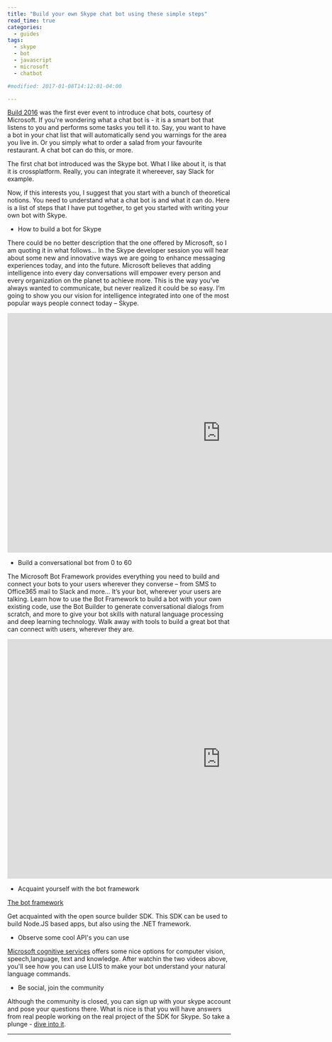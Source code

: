 ```yaml
---
title: "Build your own Skype chat bot using these simple steps"
read_time: true 
categories:  
  - guides
tags:
  - skype
  - bot
  - javascript
  - microsoft
  - chatbot

#modified: 2017-01-08T14:12:01-04:00

---
```


<a href="https://channel9.msdn.com/Events/Build/2016/B821" target="_blank">Build 2016</a> was the first ever event to introduce chat bots, courtesy of Microsoft. If you're wondering what a chat bot is - it is a smart bot that listens to you and performs some tasks you tell it to. Say, you want to have a bot in your chat list that will automatically send you warnings for the area you live in. Or you simply what to order a salad from your favourite restaurant. A chat bot can do this, or more.

The first chat bot introduced was the Skype bot. What I like about it, is that it is crossplatform. Really, you can integrate it whereever, say Slack for example. 

Now, if this interests you, I suggest that you start with a bunch of theoretical notions. You need to understand what a chat bot is and what it can do. Here is a list of steps that I have put together, to get you started with writing your own bot with Skype.

* How to build a bot for Skype

There could be no better description that the one offered by Microsoft, so I am quoting it in what follows... In the Skype developer session you will hear about some new and innovative ways we are going to enhance messaging experiences today, and into the future. Microsoft believes that adding intelligence into every day conversations will empower every person and every organization on the planet to achieve more. This is the way you’ve always wanted to communicate, but never realized it could be so easy. I’m going to show you our vision for intelligence integrated into one of the most popular ways people connect today – Skype.

<iframe src="https://channel9.msdn.com/Events/Build/2016/T611/player" width="960" height="540" allowFullScreen frameBorder="0"></iframe>

* Build a conversational bot from 0 to 60

The Microsoft Bot Framework provides everything you need to build and connect your bots to your users wherever they converse – from SMS to Office365 mail to Slack and more… It’s your bot, wherever your users are talking. Learn how to use the Bot Framework to build a bot with your own existing code, use the Bot Builder to generate conversational dialogs from scratch, and more to give your bot skills with natural language processing and deep learning technology. Walk away with tools to build a great bot that can connect with users, wherever they are.

<iframe src="https://channel9.msdn.com/Events/Build/2016/B821/player" width="960" height="540" allowFullScreen frameBorder="0"></iframe>

* Acquaint yourself with the bot framework

<a href="https://dev.botframework.com/" target="_blank">The bot framework </a>

Get acquainted with the open source builder SDK. This SDK can be used to build Node.JS based apps, but also using the .NET framework.

* Observe some cool API's you can use

<a href="https://www.microsoft.com/cognitive-services/en-us/apis">Microsoft cognitive services</a> offers some nice options for computer vision, speech,language, text and knowledge. After watchin the two videos above, you'll see how you can use LUIS to make your bot understand your natural language commands.

* Be social, join the community

Although the community is closed, you can sign up with your skype account and pose your questions there. What is nice is that you will have answers from real people working on the real project of the SDK for Skype. So take a plunge - <a href="https://community.skype.com/t5/Skype-Bot-Developers/gp-p/Bot_devs" target="_blank">dive into it</a>.


---
